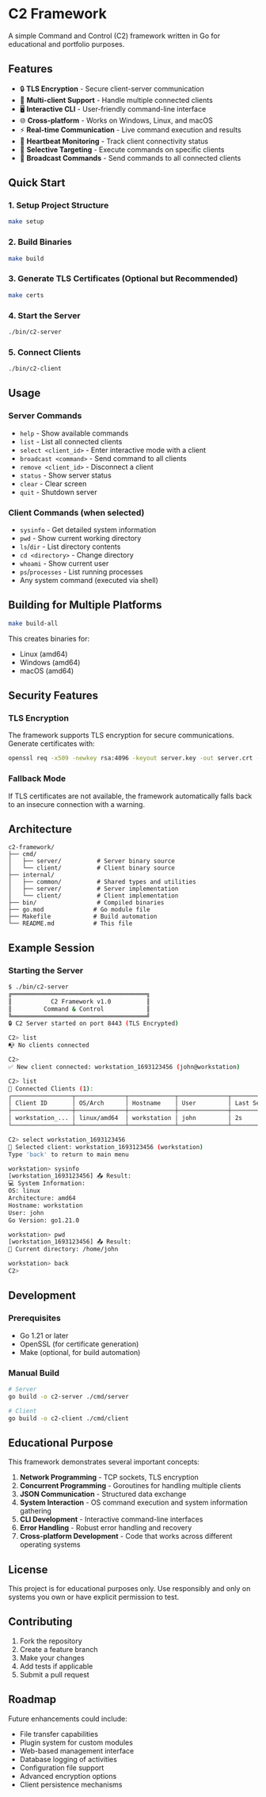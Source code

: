 
# C2 Framework

A simple Command and Control (C2) framework written in Go for educational and portfolio purposes.

## Features

- 🔒 **TLS Encryption** - Secure client-server communication
- 👥 **Multi-client Support** - Handle multiple connected clients
- 🖥️ **Interactive CLI** - User-friendly command-line interface
- 🌐 **Cross-platform** - Works on Windows, Linux, and macOS
- ⚡ **Real-time Communication** - Live command execution and results
- 💓 **Heartbeat Monitoring** - Track client connectivity status
- 🎯 **Selective Targeting** - Execute commands on specific clients
- 📢 **Broadcast Commands** - Send commands to all connected clients

## Quick Start

### 1. Setup Project Structure
```bash
make setup
```

### 2. Build Binaries
```bash
make build
```

### 3. Generate TLS Certificates (Optional but Recommended)
```bash
make certs
```

### 4. Start the Server
```bash
./bin/c2-server
```

### 5. Connect Clients
```bash
./bin/c2-client
```

## Usage

### Server Commands
- `help` - Show available commands
- `list` - List all connected clients
- `select <client_id>` - Enter interactive mode with a client
- `broadcast <command>` - Send command to all clients
- `remove <client_id>` - Disconnect a client
- `status` - Show server status
- `clear` - Clear screen
- `quit` - Shutdown server

### Client Commands (when selected)
- `sysinfo` - Get detailed system information
- `pwd` - Show current working directory
- `ls`/`dir` - List directory contents
- `cd <directory>` - Change directory
- `whoami` - Show current user
- `ps`/`processes` - List running processes
- Any system command (executed via shell)

## Building for Multiple Platforms

```bash
make build-all
```

This creates binaries for:
- Linux (amd64)
- Windows (amd64) 
- macOS (amd64)

## Security Features

### TLS Encryption
The framework supports TLS encryption for secure communications. Generate certificates with:
```bash
openssl req -x509 -newkey rsa:4096 -keyout server.key -out server.crt -days 365 -nodes -subj '/CN=localhost'
```

### Fallback Mode
If TLS certificates are not available, the framework automatically falls back to an insecure connection with a warning.

## Architecture

```
c2-framework/
├── cmd/
│   ├── server/          # Server binary source
│   └── client/          # Client binary source
├── internal/
│   ├── common/          # Shared types and utilities
│   ├── server/          # Server implementation
│   └── client/          # Client implementation
├── bin/                 # Compiled binaries
├── go.mod              # Go module file
├── Makefile            # Build automation
└── README.md           # This file
```

## Example Session

### Starting the Server
```bash
$ ./bin/c2-server
╔══════════════════════════════════════╗
║           C2 Framework v1.0          ║
║         Command & Control            ║
╚══════════════════════════════════════╝
🔒 C2 Server started on port 8443 (TLS Encrypted)

C2> list
📭 No clients connected

C2> 
✅ New client connected: workstation_1693123456 (john@workstation)

C2> list
👥 Connected Clients (1):
┌─────────────────┬──────────────┬─────────────┬──────────────┬─────────────┐
│ Client ID       │ OS/Arch      │ Hostname    │ User         │ Last Seen   │
├─────────────────┼──────────────┼─────────────┼──────────────┼─────────────┤
│ workstation_... │ linux/amd64  │ workstation │ john         │ 2s          │
└─────────────────┴──────────────┴─────────────┴──────────────┴─────────────┘

C2> select workstation_1693123456
🎯 Selected client: workstation_1693123456 (workstation)
Type 'back' to return to main menu

workstation> sysinfo
[workstation_1693123456] 📤 Result:
💻 System Information:
OS: linux
Architecture: amd64
Hostname: workstation
User: john
Go Version: go1.21.0

workstation> pwd
[workstation_1693123456] 📤 Result:
📁 Current directory: /home/john

workstation> back
C2> 
```

## Development

### Prerequisites
- Go 1.21 or later
- OpenSSL (for certificate generation)
- Make (optional, for build automation)

### Manual Build
```bash
# Server
go build -o c2-server ./cmd/server

# Client  
go build -o c2-client ./cmd/client
```

## Educational Purpose

This framework demonstrates several important concepts:

1. **Network Programming** - TCP sockets, TLS encryption
2. **Concurrent Programming** - Goroutines for handling multiple clients
3. **JSON Communication** - Structured data exchange
4. **System Interaction** - OS command execution and system information gathering
5. **CLI Development** - Interactive command-line interfaces
6. **Error Handling** - Robust error handling and recovery
7. **Cross-platform Development** - Code that works across different operating systems

## License

This project is for educational purposes only. Use responsibly and only on systems you own or have explicit permission to test.

## Contributing

1. Fork the repository
2. Create a feature branch
3. Make your changes
4. Add tests if applicable
5. Submit a pull request

## Roadmap

Future enhancements could include:
- File transfer capabilities
- Plugin system for custom modules
- Web-based management interface
- Database logging of activities
- Configuration file support
- Advanced encryption options
- Client persistence mechanisms